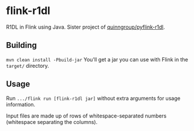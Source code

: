 # flink-r1dl
R1DL in Flink using Java. Sister project of [quinngroup/pyflink-r1dl](https://github.com/quinngroup/pyflink-r1dl/).

## Building
```mvn clean install -Pbuild-jar```
You'll get a jar you can use with Flink in the `target/` directory.

## Usage
Run `.../flink run [flink-r1dl jar]` without extra arguments for usage information.

Input files are made up of rows of whitespace-separated numbers (whitespace separating the columns).
